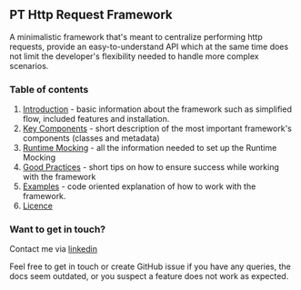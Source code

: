 ## PT Http Request Framework

A minimalistic framework that's meant to centralize performing http requests, provide an easy-to-understand API which at the same time does not limit the developer's flexibility needed to handle more complex scenarios.

### Table of contents
1. [Introduction](docs/pages/Introduction.md) - basic information about the framework such as simplified flow, included features and installation. 
2. [Key Components](docs/pages/KeyComponents.md) - short description of the most important framework's components (classes and metadata)
3. [Runtime Mocking](docs/pages/RuntimeMocking.md) - all the information needed to set up the Runtime Mocking 
4. [Good Practices](docs/pages/GoodPractices.md) - short tips on how to ensure success while working with the framework
5. [Examples](docs/pages/Examples.md) - code oriented explanation of how to work with the framework.
6. [Licence](license.lic)

### Want to get in touch?
Contact me via [linkedin](https://www.linkedin.com/in/piotr-wyszynski-781968ab/)

Feel free to get in touch or create GitHub issue if you have any queries, the docs seem outdated, or you suspect a feature does not work as expected.
